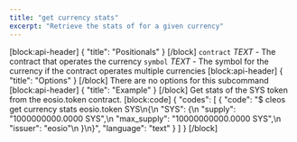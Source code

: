 ```yaml
---
title: "get currency stats"
excerpt: "Retrieve the stats of for a given currency"
---
```

[block:api-header]
{
  "title": "Positionals"
}
[/block]
`contract` _TEXT_  - The contract that operates the currency
`symbol` _TEXT_ - The symbol for the currency if the contract operates multiple currencies
[block:api-header]
{
  "title": "Options"
}
[/block]
There are no options for this subcommand
[block:api-header]
{
  "title": "Example"
}
[/block]
Get stats of the SYS token from the eosio.token contract. 
[block:code]
{
  "codes": [
    {
      "code": "$ cleos get currency stats eosio.token SYS\n{\n  \"SYS\": {\n    \"supply\": \"1000000000.0000 SYS\",\n    \"max_supply\": \"10000000000.0000 SYS\",\n    \"issuer\": \"eosio\"\n  }\n}",
      "language": "text"
    }
  ]
}
[/block]
